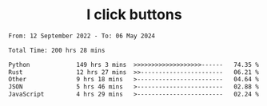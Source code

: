 <h1 align="center">
I click buttons
</h1>

<!--START_SECTION:waka-->

```txt
From: 12 September 2022 - To: 06 May 2024

Total Time: 200 hrs 28 mins

Python             149 hrs 3 mins  >>>>>>>>>>>>>>>>>>>------   74.35 %
Rust               12 hrs 27 mins  >>-----------------------   06.21 %
Other              9 hrs 18 mins   >------------------------   04.64 %
JSON               5 hrs 46 mins   >------------------------   02.88 %
JavaScript         4 hrs 29 mins   >------------------------   02.24 %
```

<!--END_SECTION:waka-->
